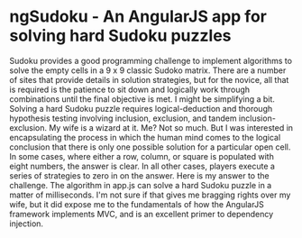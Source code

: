 # ngSudoku - An AngularJS app for solving hard Sudoku puzzles

Sudoku provides a good programming challenge to implement algorithms to solve the empty cells in
 a 9 x 9 classic Sudoko matrix.  There are a number of sites that provide details in solution strategies, but for the novice, all that  is
 required is the patience to sit down and logically work through combinations until the final objective is met.  I might 
 be simplifying a bit.  Solving a hard Sudoku puzzle requires logical-deduction and thorough hypothesis testing involving
 inclusion, exclusion, and tandem inclusion-exclusion.  My wife is a wizard at it.  Me?  Not so much.  But I was interested
 in encapsulating the process in which the human mind comes to the logical conclusion that there is only one possible
 solution for a particular open cell.  In some cases, where either a row, column, or square is populated with eight numbers,
 the answer is clear.  In all other cases, players execute a series of strategies to zero in on the answer.   Here is my answer to the 
 challenge.  The algorithm in app.js can solve a hard Sudoku puzzle in a matter of milliseconds.  I'm not sure if that
 gives me bragging rights over my wife, but it did expose me to the fundamentals of how the AngularJS framework implements MVC,
 and is an excellent primer to dependency injection.
